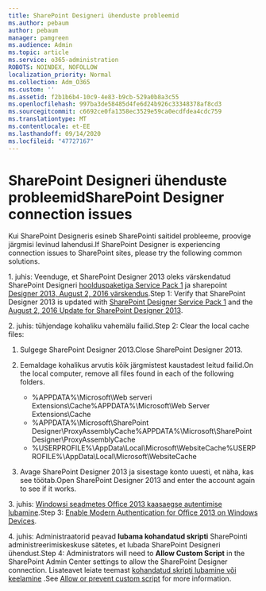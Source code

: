 ```yaml
---
title: SharePoint Designeri ühenduste probleemid
ms.author: pebaum
author: pebaum
manager: pamgreen
ms.audience: Admin
ms.topic: article
ms.service: o365-administration
ROBOTS: NOINDEX, NOFOLLOW
localization_priority: Normal
ms.collection: Adm_O365
ms.custom: ''
ms.assetid: f2b1b6b4-10c9-4e83-b9cb-529a0b8a3c55
ms.openlocfilehash: 997ba3de58485d4fe6d24b926c33348378af8cd3
ms.sourcegitcommit: c6692ce0fa1358ec3529e59ca0ecdfdea4cdc759
ms.translationtype: MT
ms.contentlocale: et-EE
ms.lasthandoff: 09/14/2020
ms.locfileid: "47727167"
---
```

# <a name="sharepoint-designer-connection-issues"></a><span data-ttu-id="9468d-102">SharePoint Designeri ühenduste probleemid</span><span class="sxs-lookup"><span data-stu-id="9468d-102">SharePoint Designer connection issues</span></span> 

<span data-ttu-id="9468d-103">Kui SharePoint Designeris esineb SharePointi saitidel probleeme, proovige järgmisi levinud lahendusi.</span><span class="sxs-lookup"><span data-stu-id="9468d-103">If SharePoint Designer is experiencing connection issues to SharePoint sites, please try the following common solutions.</span></span>

<span data-ttu-id="9468d-104">1. juhis: Veenduge, et SharePoint Designer 2013 oleks värskendatud SharePoint Designeri [hoolduspaketiga Service Pack 1](https://support.microsoft.com/help/2817441/description-of-microsoft-sharepoint-designer-2013-service-pack-1-sp1) ja sharepoint [Designer 2013, August 2, 2016 värskendus](https://support.microsoft.com/help/3114721/august-2-2016-update-for-sharepoint-designer-2013-kb3114721).</span><span class="sxs-lookup"><span data-stu-id="9468d-104">Step 1: Verify that SharePoint Designer 2013 is updated with [SharePoint Designer Service Pack 1](https://support.microsoft.com/help/2817441/description-of-microsoft-sharepoint-designer-2013-service-pack-1-sp1) and the [August 2, 2016 Update for SharePoint Designer 2013](https://support.microsoft.com/help/3114721/august-2-2016-update-for-sharepoint-designer-2013-kb3114721).</span></span>



<span data-ttu-id="9468d-105">2. juhis: tühjendage kohaliku vahemälu failid.</span><span class="sxs-lookup"><span data-stu-id="9468d-105">Step 2: Clear the local cache files:</span></span>

1. <span data-ttu-id="9468d-106">Sulgege SharePoint Designer 2013.</span><span class="sxs-lookup"><span data-stu-id="9468d-106">Close SharePoint Designer 2013.</span></span>

2. <span data-ttu-id="9468d-107">Eemaldage kohalikus arvutis kõik järgmistest kaustadest leitud failid.</span><span class="sxs-lookup"><span data-stu-id="9468d-107">On the local computer, remove all files found in each of the following folders.</span></span>

    - <span data-ttu-id="9468d-108">%APPDATA%\Microsoft\Web serveri Extensions\Cache</span><span class="sxs-lookup"><span data-stu-id="9468d-108">%APPDATA%\Microsoft\Web Server Extensions\Cache</span></span>
    - <span data-ttu-id="9468d-109">%APPDATA%\Microsoft\SharePoint Designer\ProxyAssemblyCache</span><span class="sxs-lookup"><span data-stu-id="9468d-109">%APPDATA%\Microsoft\SharePoint Designer\ProxyAssemblyCache</span></span>
    - <span data-ttu-id="9468d-110">%USERPROFILE%\AppData\Local\Microsoft\WebsiteCache</span><span class="sxs-lookup"><span data-stu-id="9468d-110">%USERPROFILE%\AppData\Local\Microsoft\WebsiteCache</span></span>

3. <span data-ttu-id="9468d-111">Avage SharePoint Designer 2013 ja sisestage konto uuesti, et näha, kas see töötab.</span><span class="sxs-lookup"><span data-stu-id="9468d-111">Open SharePoint Designer 2013 and enter the account again to see if it works.</span></span>

<span data-ttu-id="9468d-112">3. juhis: [Windowsi seadmetes Office 2013 kaasaegse autentimise lubamine](https://docs.microsoft.com/microsoft-365/admin/security-and-compliance/enable-modern-authentication).</span><span class="sxs-lookup"><span data-stu-id="9468d-112">Step 3: [Enable Modern Authentication for Office 2013 on Windows Devices](https://docs.microsoft.com/microsoft-365/admin/security-and-compliance/enable-modern-authentication).</span></span>

<span data-ttu-id="9468d-113">4. juhis: Administraatorid peavad **lubama kohandatud skripti** SharePointi administreerimiskeskuse sätetes, et lubada SharePoint Designeri ühendust.</span><span class="sxs-lookup"><span data-stu-id="9468d-113">Step 4: Administrators will need to **Allow Custom Script** in the SharePoint Admin Center settings to allow the SharePoint Designer connection.</span></span> <span data-ttu-id="9468d-114">Lisateavet leiate teemast [kohandatud skripti lubamine või keelamine](https://docs.microsoft.com/sharepoint/allow-or-prevent-custom-script) .</span><span class="sxs-lookup"><span data-stu-id="9468d-114">See [Allow or prevent custom script](https://docs.microsoft.com/sharepoint/allow-or-prevent-custom-script) for more information.</span></span>


